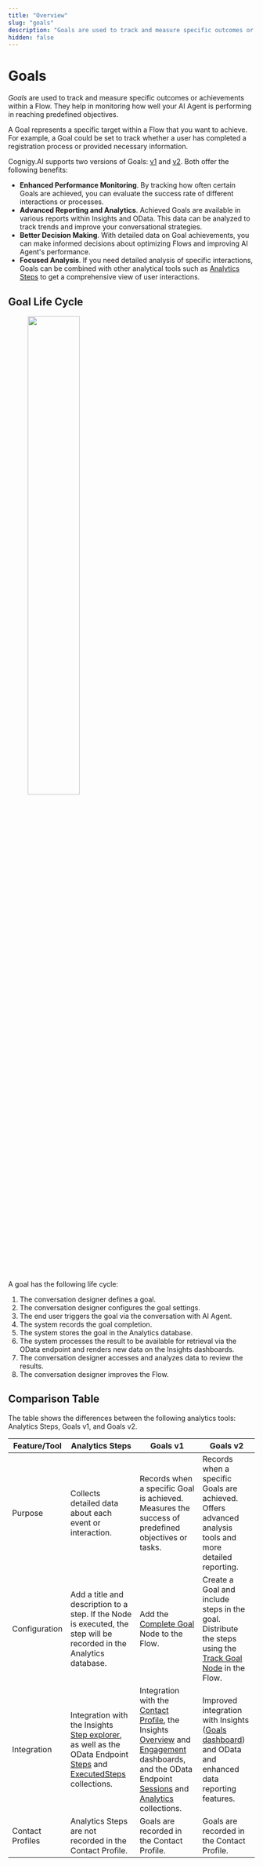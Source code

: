 ```yaml
---
title: "Overview"
slug: "goals"
description: "Goals are used to track and measure specific outcomes or achievements within a Flow. They help in monitoring how well your AI Agent is performing in reaching predefined objectives."
hidden: false
---
```


# Goals

_Goals_ are used to track and measure specific outcomes or achievements within a Flow. 
They help in monitoring how well your AI Agent is performing in reaching predefined objectives.

A Goal represents a specific target within a Flow that you want to achieve. For example, a Goal could be set to track whether a user has completed a registration process or provided necessary information.

Cognigy.AI supports two versions of Goals: [v1](v1.md) and [v2](v2.md). Both offer the following benefits:

- **Enhanced Performance Monitoring**. By tracking how often certain Goals are achieved, you can evaluate the success rate of different interactions or processes.
- **Advanced Reporting and Analytics**. Achieved Goals are available in various reports within Insights and OData. This data can be analyzed to track trends and improve your conversational strategies.
- **Better Decision Making**. With detailed data on Goal achievements, you can make informed decisions about optimizing Flows and improving AI Agent's performance.
- **Focused Analysis**. If you need detailed analysis of specific interactions, Goals can be combined with other analytical tools such as [Analytics Steps](../collecting-data.md#analytics-steps) to get a comprehensive view of user interactions.

## Goal Life Cycle

<figure>
  <img class="image-center" src="../../../../_assets/ai/analyze/goals/life-cycle.png" width="50%" />
</figure>

A goal has the following life cycle:

1. The conversation designer defines a goal. 
2. The conversation designer configures the goal settings. 
3. The end user triggers the goal via the conversation with AI Agent. 
4. The system records the goal completion. 
5. The system stores the goal in the Analytics database.
6. The system processes the result to be available for retrieval via the OData endpoint and renders new data on the Insights dashboards.
7. The conversation designer accesses and analyzes data to review the results. 
8. The conversation designer improves the Flow.

## Comparison Table

The table shows the differences between the following analytics tools: Analytics Steps, Goals v1, and Goals v2.

| Feature/Tool     | Analytics Steps                                                                                                                                                                                          | Goals v1                                                                                                                                                                                                                                                                                                               | Goals v2                                                                                                                                                         |
|------------------|----------------------------------------------------------------------------------------------------------------------------------------------------------------------------------------------------------|------------------------------------------------------------------------------------------------------------------------------------------------------------------------------------------------------------------------------------------------------------------------------------------------------------------------|------------------------------------------------------------------------------------------------------------------------------------------------------------------|
| Purpose          | Collects detailed data about each event or interaction.                                                                                                                                                  | Records when a specific Goal is achieved. Measures the success of predefined objectives or tasks.                                                                                                                                                                                                                      | Records when a specific Goals are achieved. Offers advanced analysis tools and more detailed reporting.                                                          |
| Configuration    | Add a title and description to a step. If the Node is executed, the step will be recorded in the Analytics database.                                                                                     | Add the [Complete Goal](../../build/node-reference/analytics/complete-goal.md) Node to the Flow.                                                                                                                                                                                                                       | Create a Goal and include steps in the goal. Distribute the steps using the [Track Goal Node](../../build/node-reference/analytics/track-goal.md) in the Flow.   |
| Integration      | Integration with the Insights [Step explorer](../../../insights/explorers/step.md), as well as the OData Endpoint [Steps](../odata.md#steps) and [ExecutedSteps](../odata.md#executedsteps) collections. | Integration with the [Contact Profile](../contact-profiles.md), the Insights [Overview](../../../insights/dashboards/overview.md) and [Engagement](../../../insights/dashboards/engagement.md) dashboards, and the OData Endpoint [Sessions](../odata.md#sessions) and [Analytics](../odata.md#analytics) collections. | Improved integration with Insights ([Goals dashboard](../../../insights/dashboards/goals.md)) and OData and enhanced data reporting features.                    |
| Contact Profiles | Analytics Steps are not recorded in the Contact Profile.                                                                                                                                                 | Goals are recorded in the Contact Profile.                                                                                                                                                                                                                                                                             | Goals are recorded in the Contact Profile.                                                                                                                       |